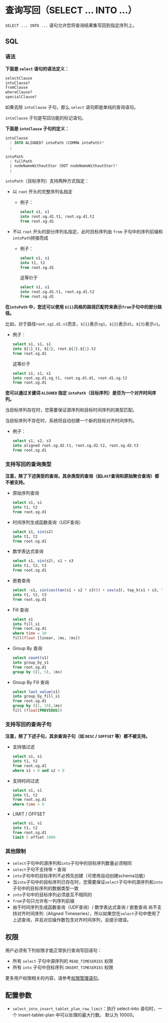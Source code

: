 <!--

    Licensed to the Apache Software Foundation (ASF) under one
    or more contributor license agreements.  See the NOTICE file
    distributed with this work for additional information
    regarding copyright ownership.  The ASF licenses this file
    to you under the Apache License, Version 2.0 (the
    "License"); you may not use this file except in compliance
    with the License.  You may obtain a copy of the License at
    
        http://www.apache.org/licenses/LICENSE-2.0
    
    Unless required by applicable law or agreed to in writing,
    software distributed under the License is distributed on an
    "AS IS" BASIS, WITHOUT WARRANTIES OR CONDITIONS OF ANY
    KIND, either express or implied.  See the License for the
    specific language governing permissions and limitations
    under the License.

-->



# 查询写回（SELECT ... INTO ...）

`SELECT ... INTO ...` 语句允许您将查询结果集写回到指定序列上。



## SQL

### 语法

**下面是 `select` 语句的语法定义：**

```sql
selectClause 
intoClause? 
fromClause 
whereClause? 
specialClause?
```

如果去除 `intoClause` 子句，那么 `select` 语句即是单纯的查询语句。

`intoClause` 子句是写回功能的标记语句。



**下面是 `intoClause` 子句的定义：**

```sql
intoClause
  : INTO ALIGNED? intoPath (COMMA intoPath)*
  ;

intoPath
  : fullPath
  | nodeNameWithoutStar (DOT nodeNameWithoutStar)*
  ;
```

`intoPath`（目标序列）支持两种方式指定：

* 以 `root` 开头的完整序列名指定

  * 例子：

    ```sql
    select s1, s1 
    into root.sg.d1.t1, root.sg.d1.t2 
    from root.sg.d1
    ```

* 不以 `root` 开头的部分序列名指定，此时目标序列由 `from` 子句中的序列前缀和`intoPath`拼接而成

  * 例子：

    ```sql
    select s1, s1 
    into t1, t2 
    from root.sg.d1
    ```
    
    这等价于
    
    ```sql
    select s1, s1 
    into root.sg.d1.t1, root.sg.d1.t2 
    from root.sg.d1
    ```



**在`intoPath` 中，您还可以使用 `${i}`风格的路径匹配符来表示`from`子句中的部分路径。**

比如，对于路径`root.sg1.d1.v1`而言，`${1}`表示`sg1`，`${2}`表示`d1`，`${3}`表示`v1`。


  * 例子：

    ```sql
    select s1, s1, s1
    into ${1}_t1, ${2}, root.${2}.${1}.t2
    from root.sg.d1
    ```
    
    这等价于
    
    ```sql
    select s1, s1, s1
    into root.sg.d1.sg_t1, root.sg.d1.d1, root.d1.sg.t2
    from root.sg.d1
    ```



**您可以通过关键词  `ALIGNED` 指定 `intoPath`（目标序列）是否为一个对齐时间序列。**

当目标序列存在时，您需要保证源序列和目标时间序列的类型匹配。

当目标序列不存在时，系统将自动创建一个新的目标对齐时间序列。


  * 例子：

    ```sql
    select s1, s2, s3
    into aligned root.sg.d2.t1, root.sg.d2.t2, root.sg.d2.t3
    from root.sg.d1
    ```




### 支持写回的查询类型

**注意，除了下述类型的查询，其余类型的查询（如`LAST`查询和原始聚合查询）都不被支持。**

* 原始序列查询

  ```sql
  select s1, s1 
  into t1, t2 
  from root.sg.d1
  ```

* 时间序列生成函数查询（UDF查询）

  ```sql
  select s1, sin(s2) 
  into t1, t2 
  from root.sg.d1
  ```

* 数学表达式查询

  ```sql
  select s1, sin(s2), s1 + s3 
  into t1, t2, t3 
  from root.sg.d1
  ```

* 嵌套查询

  ```sql
  select -s1, sin(cos(tan(s1 + s2 * s3))) + cos(s3), top_k(s1 + s3, 'k'='1') 
  into t1, t2, t3 
  from root.sg.d1
  ```

* Fill 查询

  ```sql
  select s1 
  into fill_s1 
  from root.sg.d1 
  where time = 10 
  fill(float [linear, 1ms, 1ms])
  ```

* Group By 查询

  ```sql
  select count(s1) 
  into group_by_s1 
  from root.sg.d1 
  group by ([1, 5), 1ms)
  ```

* Group By Fill 查询

	```sql
  select last_value(s1) 
  into group_by_fill_s1 
  from root.sg.d1 
  group by ([1, 10),1ms) 
  fill (float[PREVIOUS])
  ```



### 支持写回的查询子句

**注意，除了下述子句，其余查询子句（如 `DESC` / `SOFFSET` 等）都不被支持。**

* 支持值过滤

  ```sql
  select s1, s1 
  into t1, t2 
  from root.sg.d1
  where s1 > 0 and s2 < 0
  ```

* 支持时间过滤

    ```sql
    select s1, s1 
    into t1, t2 
    from root.sg.d1
    where time > 0
    ```

* LIMIT / OFFSET

  ```sql
  select s1, s1 
  into t1, t2 
  from root.sg.d1
  limit 5 offset 1000
  ```



### 其他限制

* `select`子句中的源序列和`into`子句中的目标序列数量必须相同
* `select`子句不支持带 `*` 查询
* `into`子句中的目标序列不必预先创建（可使用自动创建schema功能）
* 当`into`子句中的目标序列已存在时，您需要保证`select`子句中的源序列和`into`子句中的目标序列的数据类型一致
* `into`子句中的目标序列必须是互不相同的
* `from`子句只允许有一列序列前缀
* 由于时间序列生成函数查询（UDF查询）/ 数学表达式查询 / 嵌套查询 尚不支持对齐时间序列（Aligned Timeseries），所以如果您在`select`子句中使用了上述查询，并且对应操作数包含对齐时间序列，会提示错误。



## 权限

用户必须有下列权限才能正常执行查询写回语句：

* 所有 `select` 子句中源序列的 `READ_TIMESERIES` 权限
* 所有 `into` 子句中目标序列 `INSERT_TIMESERIES` 权限

更多用户权限相关的内容，请参考[权限管理语句](../Administration-Management/Administration.md)。



## 配置参数

* `select_into_insert_tablet_plan_row_limit`：执行 select-into 语句时，一个 insert-tablet-plan 中可以处理的最大行数。 默认为 10000。
